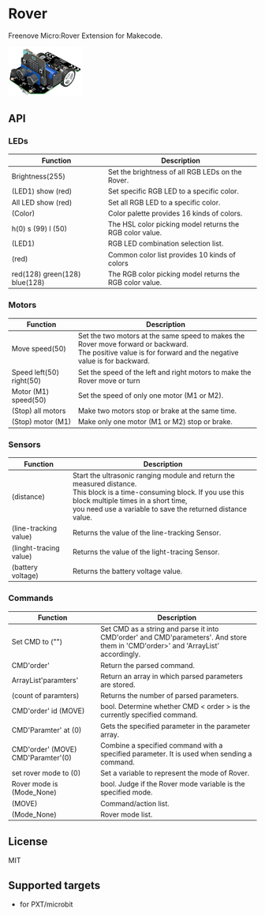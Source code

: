 # Rover

Freenove Micro:Rover Extension for Makecode.

<img src='icon.png' width='30%'/>

## API
### LEDs
Function | Description
--- | ---
Brightness(255) | Set the brightness of all RGB LEDs on the Rover.
(LED1) show (red) | Set specific RGB LED to a specific color.
All LED show (red) | Set all RGB LED to a specific color.
(Color) | Color palette provides 16 kinds of colors.
h(0) s (99) l (50) | The HSL color picking model returns the RGB color value.
(LED1) | RGB LED combination selection list.
(red) | Common color list provides 10 kinds of colors
red(128) green(128) blue(128) | The RGB color picking model returns the RGB color value.

### Motors
Function | Description
--- | ---
Move speed(50) | Set the two motors at the same speed to makes the Rover move forward or backward. <br>The positive value is for forward and the negative value is for backward.
Speed left(50) right(50) | Set the speed of the left and right motors to make the Rover move or turn
Motor (M1) speed(50) | Set the speed of only one motor (M1 or M2).
(Stop) all motors | Make two motors stop or brake at the same time.
(Stop) motor (M1) | Make only one motor (M1 or M2) stop or brake.

### Sensors
Function | Description
--- | ---
(distance) | Start the ultrasonic ranging module and return the measured distance. <br>This block is a time-consuming block. If you use this block multiple times in a short time, <br>you need use a variable to save the returned distance value.
(line-tracking value) | Returns the value of the line-tracking Sensor.
(linght-tracing value) | Returns the value of the light-tracing Sensor.
(battery voltage) | Returns the battery voltage value.

### Commands
Function | Description
--- | ---
Set CMD to ("") |  Set CMD as a string and parse it into CMD'order' and CMD'parameters'. And store them in 'CMD'order>' and 'ArrayList<paramters>' accordingly.
CMD'order' | Return the parsed command.
ArrayList'paramters' | Return an array in which parsed parameters are stored.
(count of paramters) | Returns the number of parsed parameters.
CMD'order' id (MOVE) | bool. Determine whether CMD < order > is the currently specified command.
CMD'Paramter' at (0) | Gets the specified parameter in the parameter array.
CMD'order' (MOVE) CMD'Paramter'(0) | Combine a specified command with a specified parameter. It is used when sending a command.
set rover mode to (0) | Set a variable to represent the mode of Rover.
Rover mode is (Mode_None) | bool. Judge if the Rover mode variable is the specified mode.
(MOVE) | Command/action list.
(Mode_None) | Rover mode list.

## License

MIT

## Supported targets

* for PXT/microbit

